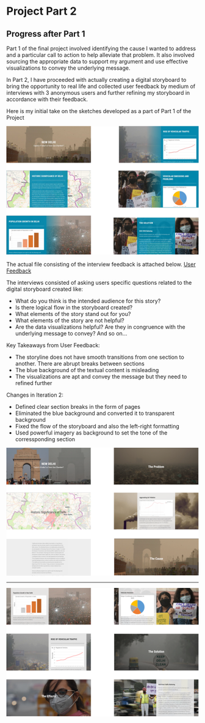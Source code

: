 # Project Part 2

<h2>Progress after Part 1</h2>
Part 1 of the final project involved identifying the cause I wanted to address and a particular call to action to help alleviate that problem. It also involved sourcing the appropriate data to support my argument and use effective visualizations to convey the underlying message.

In Part 2, I have proceeded with actually creating a digital storyboard to bring the opportunity to real life and collected user feedback by medium of interviews with 3 anonymous users and further refining my storyboard in accordance with their feedback.

Here is my initial take on the sketches developed as a part of Part 1 of the Project

![wire1](https://raw.githubusercontent.com/mkgada/TellingStoriesWithData/master/Wireframes1.jpg)

The actual file consisting of the interview feedback is attached below.
[User Feedback](https://raw.githubusercontent.com/mkgada/TellingStoriesWithData/blob/master/User%20Feedback.xlsx)

The interviews consisted of asking users specific questions related to the digital storyboard created like:

- What do you think is the intended audience for this story?
- Is there logical flow in the storyboard created? 
- What elements of the story stand out for you?
- What elements of the story are not helpful?
- Are the data visualizations helpful? Are they in congruence with the underlying message to convey?
And so on...


Key Takeaways from User Feedback:
- The storyline does not have smooth transitions from one section to another. There are abrupt breaks between sections
- The blue background of the textual content is misleading 
- The visualizations are apt and convey the message but they need to refined further

Changes in Iteration 2:
- Defined clear section breaks in the form of pages
- Eliminated the blue background and converted it to transparent background
- Fixed the flow of the storyboard and also the left-right formatting
- Used powerful imagery as background to set the tone of the corressponding section

![wire21](https://raw.githubusercontent.com/mkgada/TellingStoriesWithData/master/Wireframe_v2_1.png)



________________________________________________________________________________________________________________________________________





![wire22](https://raw.githubusercontent.com/mkgada/TellingStoriesWithData/master/Wireframe_v2_2.png)
